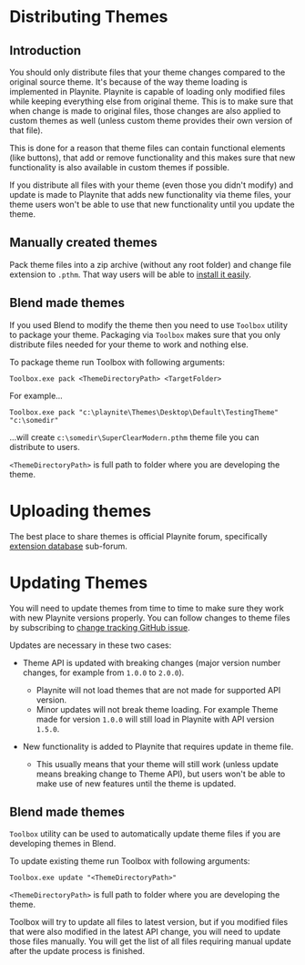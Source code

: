 # Distributing Themes

Introduction
---------------------

You should only distribute files that your theme changes compared to the original source theme. It's because of the way theme loading is implemented in Playnite. Playnite is capable of loading only modified files while keeping everything else from original theme. This is to make sure that when change is made to original files, those changes are also applied to custom themes as well (unless custom theme provides their own version of that file).

This is done for a reason that theme files can contain functional elements (like buttons), that add or remove functionality and this makes sure that new functionality is also available in custom themes if possible.

If you distribute all files with your theme (even those you didn't modify) and update is made to Playnite that adds new functionality via theme files, your theme users won't be able to use that new functionality until you update the theme.

Manually created themes
---------------------

Pack theme files into a zip archive (without any root folder) and change file extension to `.pthm`. That way users will be able to [install it easily](installing.md).

Blend made themes
---------------------

If you used Blend to modify the theme then you need to use `Toolbox` utility to package your theme. Packaging via `Toolbox` makes sure that you only distribute files needed for your theme to work and nothing else.

To package theme run Toolbox with following arguments:

```
Toolbox.exe pack <ThemeDirectoryPath> <TargetFolder>
```

For example...

```
Toolbox.exe pack "c:\playnite\Themes\Desktop\Default\TestingTheme" "c:\somedir"
```

...will create `c:\somedir\SuperClearModern.pthm` theme file you can distribute to users.

`<ThemeDirectoryPath>` is full path to folder where you are developing the theme.

# Uploading themes

The best place to share themes is official Playnite forum, specifically [extension database](https://playnite.link/forum/forum-3.html) sub-forum.

# Updating Themes

You will need to update themes from time to time to make sure they work with new Playnite versions properly. You can follow changes to theme files by subscribing to [change tracking GitHub issue](https://github.com/JosefNemec/Playnite/issues/1259).

Updates are necessary in these two cases:

* Theme API is updated with breaking changes (major version number changes, for example from `1.0.0` to `2.0.0`).
  * Playnite will not load themes that are not made for supported API version.
  * Minor updates will not break theme loading. For example Theme made for version `1.0.0` will still load in Playnite with API version `1.5.0`.

* New functionality is added to Playnite that requires update in theme file.
  * This usually means that your theme will still work (unless update means breaking change to Theme API), but users won't be able to make use of new features until the theme is updated.

Blend made themes
---------------------

`Toolbox` utility can be used to automatically update theme files if you are developing themes in Blend.

To update existing theme run Toolbox with following arguments:

```
Toolbox.exe update "<ThemeDirectoryPath>"
```

`<ThemeDirectoryPath>` is full path to folder where you are developing the theme.

Toolbox will try to update all files to latest version, but if you modified files that were also modified in the latest API change, you will need to update those files manually. You will get the list of all files requiring manual update after the update process is finished.